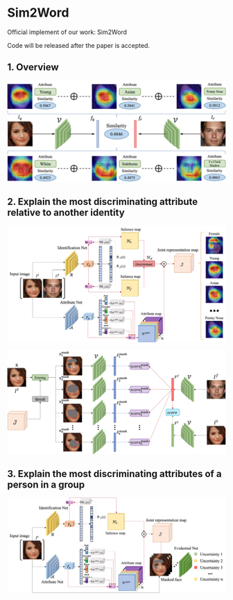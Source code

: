 # Sim2Word
Official implement of our work: Sim2Word

Code will be released after the paper is accepted.

## 1. Overview

![](./image/motivation.jpg)

## 2. Explain the most discriminating attribute relative to another identity

![](./image/sim2word.jpg)

![](./image/attribute-rank.jpg)

## 3. Explain the most discriminating attributes of a person in a group

![](./image/single-uncertainty.jpg)
